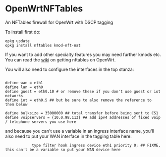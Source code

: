 # OpenWrtNFTables
An NFTables firewall for OpenWrt with DSCP tagging


To install first do:

```
opkg update
opkg install nftables kmod-nft-nat
```

If you want to add other specialty features you may need further kmods
etc. You can read the
[wiki](https://openwrt.org/docs/guide-user/firewall/misc/nftables) on
getting nftables on OpenWrt.

You will also need to configure the interfaces in the top stanza:

```

define wan = eth1
define lan = eth0
define guest = eth0.10 # or remove these if you don't use guest or iot networks
define iot = eth0.5 ## but be sure to also remove the reference to them below

define bulksize = 35000000 ## total transfer before being sent to CS1
define voipservers = {10.0.98.113} ## add ipv4 addresses of fixed voip / telephone servers you use here

```

and because you can't use a variable in an ingress interface name,
you'll also need to put your WAN interface in the tagging table here:

```
      	    type filter hook ingress device eth1 priority 0; ## FIXME, this can't be a variable so put your WAN device here

```
